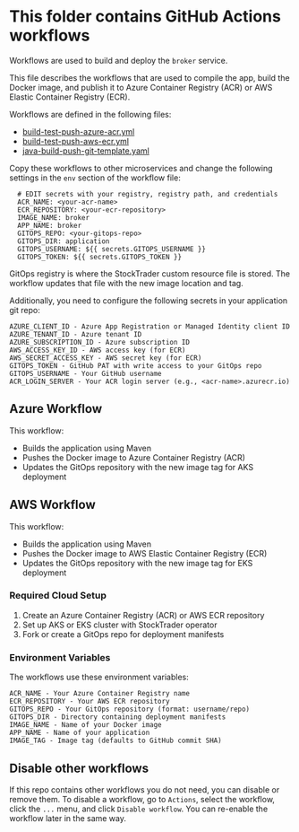 # This folder contains GitHub Actions workflows

Workflows are used to build and deploy the `broker` service.

This file describes the workflows that are used to compile the app, build the Docker image, and publish it to Azure Container Registry (ACR) or AWS Elastic Container Registry (ECR).

Workflows are defined in the following files:
- [build-test-push-azure-acr.yml](build-test-push-azure-acr.yml)
- [build-test-push-aws-ecr.yml](build-test-push-aws-ecr.yml)
- [java-build-push-git-template.yaml](java-build-push-git-template.yaml)

Copy these workflows to other microservices and change the following settings in the `env` section of the workflow file:
```
  # EDIT secrets with your registry, registry path, and credentials
  ACR_NAME: <your-acr-name>
  ECR_REPOSITORY: <your-ecr-repository>
  IMAGE_NAME: broker
  APP_NAME: broker
  GITOPS_REPO: <your-gitops-repo>
  GITOPS_DIR: application
  GITOPS_USERNAME: ${{ secrets.GITOPS_USERNAME }}
  GITOPS_TOKEN: ${{ secrets.GITOPS_TOKEN }}
```

GitOps registry is where the StockTrader custom resource file is stored.
The workflow updates that file with the new image location and tag.

Additionally, you need to configure the following secrets in your application git repo:
```
AZURE_CLIENT_ID - Azure App Registration or Managed Identity client ID
AZURE_TENANT_ID - Azure tenant ID
AZURE_SUBSCRIPTION_ID - Azure subscription ID
AWS_ACCESS_KEY_ID - AWS access key (for ECR)
AWS_SECRET_ACCESS_KEY - AWS secret key (for ECR)
GITOPS_TOKEN - GitHub PAT with write access to your GitOps repo
GITOPS_USERNAME - Your GitHub username
ACR_LOGIN_SERVER - Your ACR login server (e.g., <acr-name>.azurecr.io)
```

## Azure Workflow
This workflow:
- Builds the application using Maven
- Pushes the Docker image to Azure Container Registry (ACR)
- Updates the GitOps repository with the new image tag for AKS deployment

## AWS Workflow
This workflow:
- Builds the application using Maven
- Pushes the Docker image to AWS Elastic Container Registry (ECR)
- Updates the GitOps repository with the new image tag for EKS deployment

### Required Cloud Setup
1. Create an Azure Container Registry (ACR) or AWS ECR repository
2. Set up AKS or EKS cluster with StockTrader operator
3. Fork or create a GitOps repo for deployment manifests

### Environment Variables
The workflows use these environment variables:
```
ACR_NAME - Your Azure Container Registry name
ECR_REPOSITORY - Your AWS ECR repository
GITOPS_REPO - Your GitOps repository (format: username/repo)
GITOPS_DIR - Directory containing deployment manifests
IMAGE_NAME - Name of your Docker image
APP_NAME - Name of your application
IMAGE_TAG - Image tag (defaults to GitHub commit SHA)
```

## Disable other workflows
If this repo contains other workflows you do not need, you can disable or remove them.
To disable a workflow, go to `Actions`, select the workflow, click the `...` menu, and click `Disable workflow`.
You can re-enable the workflow later in the same way. 